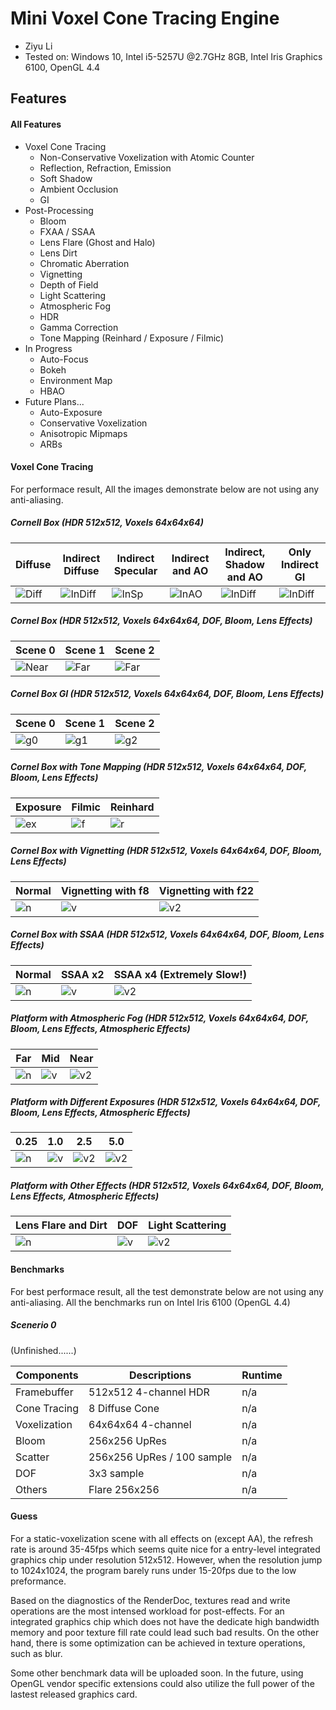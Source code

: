 
Mini Voxel Cone Tracing Engine
======================
* Ziyu Li
* Tested on: Windows 10, Intel i5-5257U @2.7GHz 8GB, Intel Iris Graphics 6100, OpenGL 4.4

## Features
#### All Features
 - Voxel Cone Tracing
	- Non-Conservative Voxelization with Atomic Counter
	- Reflection, Refraction, Emission
	- Soft Shadow
	- Ambient Occlusion
	- GI
- Post-Processing
	- Bloom
	- FXAA / SSAA
	- Lens Flare (Ghost and Halo)
	- Lens Dirt
	- Chromatic Aberration
	- Vignetting
	- Depth of Field
	- Light Scattering
	- Atmospheric Fog
	- HDR
	- Gamma Correction
	- Tone Mapping (Reinhard / Exposure / Filmic)
- In Progress
	- Auto-Focus
	- Bokeh
	- Environment Map
	- HBAO
- Future Plans...
	- Auto-Exposure
	- Conservative Voxelization
	- Anisotropic Mipmaps
	- ARBs



#### Voxel Cone Tracing
For performace result, All the images demonstrate below are not using any anti-aliasing.

##### Cornell Box (HDR 512x512, Voxels 64x64x64)

| Diffuse | Indirect Diffuse | Indirect Specular | Indirect and AO | Indirect, Shadow and AO | Only Indirect GI |
| ----- | ----- | ----- | ----- | ----- | ----- |
| ![Diff](img/cD.bmp) | ![InDiff](img/cD_GI.bmp) | ![InSp](img/cD_GI_S.bmp) | ![InAO](img/cD_GI_S_AO.bmp) | ![InDiff](img/cDX.bmp) |  ![InDiff](img/cGI.bmp) |

##### Cornel Box (HDR 512x512, Voxels 64x64x64, DOF, Bloom, Lens Effects)
| Scene 0 | Scene 1| Scene 2 |
| ----- | ----- | ----- |
| ![Near](img/cornelbox0.bmp) | ![Far](img/cornelbox1.bmp) | ![Far](img/cornelbox2.bmp) |

##### Cornel Box GI (HDR 512x512, Voxels 64x64x64, DOF, Bloom, Lens Effects)
| Scene 0 | Scene 1 | Scene 2 |
| ----- | ----- | ----- |
| ![g0](img/GI0.bmp) | ![g1](img/GI1.bmp) | ![g2](img/GI2.bmp) |

##### Cornel Box with Tone Mapping (HDR 512x512, Voxels 64x64x64, DOF, Bloom, Lens Effects)
| Exposure | Filmic | Reinhard |
| ----- | ----- | ----- |
| ![ex](img/t_exp.bmp) | ![f](img/t_fm.bmp) | ![r](img/t_reh.bmp) |


##### Cornel Box with Vignetting (HDR 512x512, Voxels 64x64x64, DOF, Bloom, Lens Effects)
| Normal | Vignetting with f8 | Vignetting with f22 |
| ----- | ----- | ----- |
| ![n](img/V.bmp) | ![v](img/Vy8.bmp) | ![v2](img/Vy22.bmp) |

##### Cornel Box with SSAA (HDR 512x512, Voxels 64x64x64, DOF, Bloom, Lens Effects)
| Normal | SSAA x2 | SSAA x4 (Extremely Slow!) |
| ----- | ----- | ----- |
| ![n](img/512.bmp) | ![v](img/512aa.bmp) | ![v2](img/512aa4.bmp) |


##### Platform with Atmospheric Fog (HDR 512x512, Voxels 64x64x64, DOF, Bloom, Lens Effects, Atmospheric Effects)
| Far | Mid | Near |
| ----- | ----- | ----- |
| ![n](img/fog_far.bmp) | ![v](img/fog_mid.bmp) | ![v2](img/fog_near.bmp) |

##### Platform with Different Exposures (HDR 512x512, Voxels 64x64x64, DOF, Bloom, Lens Effects, Atmospheric Effects)
| 0.25 | 1.0 | 2.5 | 5.0 |
| ----- | ----- | ----- | ----- |
| ![n](img/exp+0.25.bmp) | ![v](img/exp+1.0.bmp) | ![v2](img/exp+2.5.bmp) | ![v2](img/exp+5.bmp) |

##### Platform with Other Effects (HDR 512x512, Voxels 64x64x64, DOF, Bloom, Lens Effects, Atmospheric Effects)
| Lens Flare and Dirt | DOF | Light Scattering |
| ----- | ----- | ----- |
| ![n](img/lens0.bmp) | ![v](img/dof.bmp) | ![v2](img/scatter.bmp) |

#### Benchmarks
For best performace result, all the test demonstrate below are not using any anti-aliasing.
All the benchmarks run on Intel Iris 6100 (OpenGL 4.4)

##### Scenerio 0
(Unfinished......)

| Components   | Descriptions               | Runtime |
|--------------|----------------------------|---------|
| Framebuffer  | 512x512 4-channel HDR      |   n/a   |
| Cone Tracing | 8 Diffuse Cone             |   n/a   |
| Voxelization | 64x64x64 4-channel         |   n/a   |
| Bloom        | 256x256 UpRes              |   n/a   |
| Scatter      | 256x256 UpRes / 100 sample |   n/a   |
| DOF          | 3x3 sample                 |   n/a   |
| Others       | Flare 256x256              |   n/a   |

#### Guess

For a static-voxelization scene with all effects on (except AA),
the refresh rate is around 35-45fps which seems quite nice for a entry-level integrated graphics chip under resolution 512x512.
However, when the resolution jump to 1024x1024, the program barely runs under 15-20fps due to the low preformance.

Based on the diagnostics of the RenderDoc, textures read and write operations are the most intensed workload for post-effects.
For an integrated graphics chip which does not have the dedicate high bandwidth memory and poor texture fill rate could lead such bad results.
On the other hand, there is some optimization can be achieved in texture operations, such as blur.

Some other benchmark data will be uploaded soon.
In the future, using OpenGL vendor specific extensions could also utilize the full power of the lastest released graphics card.





